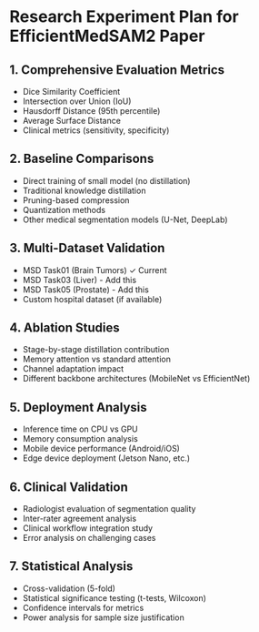 # Research Experiment Plan for EfficientMedSAM2 Paper

## 1. Comprehensive Evaluation Metrics
- Dice Similarity Coefficient
- Intersection over Union (IoU)
- Hausdorff Distance (95th percentile)
- Average Surface Distance
- Clinical metrics (sensitivity, specificity)

## 2. Baseline Comparisons
- Direct training of small model (no distillation)
- Traditional knowledge distillation
- Pruning-based compression
- Quantization methods
- Other medical segmentation models (U-Net, DeepLab)

## 3. Multi-Dataset Validation
- MSD Task01 (Brain Tumors) ✓ Current
- MSD Task03 (Liver) - Add this
- MSD Task05 (Prostate) - Add this  
- Custom hospital dataset (if available)

## 4. Ablation Studies
- Stage-by-stage distillation contribution
- Memory attention vs standard attention
- Channel adaptation impact
- Different backbone architectures (MobileNet vs EfficientNet)

## 5. Deployment Analysis
- Inference time on CPU vs GPU
- Memory consumption analysis
- Mobile device performance (Android/iOS)
- Edge device deployment (Jetson Nano, etc.)

## 6. Clinical Validation
- Radiologist evaluation of segmentation quality
- Inter-rater agreement analysis
- Clinical workflow integration study
- Error analysis on challenging cases

## 7. Statistical Analysis
- Cross-validation (5-fold)
- Statistical significance testing (t-tests, Wilcoxon)
- Confidence intervals for metrics
- Power analysis for sample size justification